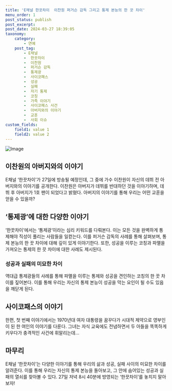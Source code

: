 ```yaml
---
title: 'E채널 한끗차이  이찬원 퍼거슨 감독 그리고 통제 본능의 한 끗 차이'
menu_order: 1
post_status: publish
post_excerpt: 
post_date: 2024-03-27 18:39:05
taxonomy:
    category:
        - 연예
    post_tag:
        - E채널
        -  한끗차이
        -  이찬원
        -  퍼거슨 감독
        -  통제광
        -  사이코패스
        -  성공
        -  실패
        -  자기 통제
        -  코칭
        -  가족 이야기
        -  사이코패스 사건
        -  아버지와의 이야기
        -  교훈
        -  사회 이슈
custom_fields:
    field1: value 1
    field2: value 2
---
```


![Image](https://ssl.pstatic.net/mimgnews/image/468/2024/03/26/0001043605_001_20240326163102783.jpg?type=w540)

## 이찬원의 아버지와의 이야기
E채널 ‘한끗차이’가 27일에 방송될 예정인데, 그 중에 가수 이찬원이 자신의 데뷔 전 아버지와의 이야기를 공개한다. 이찬원은 아버지가 데뷔를 반대하던 것을 이야기하며, 데뷔 후 아버지가 1호 팬이 되었다고 밝혔다. 아버지의 이야기를 통해 우리는 어떤 교훈을 얻을 수 있을까?
## ‘통제광’에 대한 다양한 이야기
‘한끗차이’에서는 ‘통제광’이라는 심리 키워드를 다뤄본다. 이는 모든 것을 완벽하게 통제해야 직성이 풀리는 사람들을 일컫는다. 이를 퍼거슨 감독의 사례를 통해 살펴보며, 통제 본능의 한 끗 차이에 대해 깊이 있게 이야기한다. 또한, 성공을 이루는 코칭과 파멸을 가져오는 통제의 한 끗 차이에 대한 사례도 제시된다.
### 성공과 실패의 미묘한 차이
역대급 통제광들의 사례를 통해 파멸을 이루는 통제와 성공을 견인하는 코칭의 한 끗 차이를 짚어본다. 이를 통해 우리는 자신의 통제 본능이 성공을 막는 요인이 될 수도 있음을 깨닫게 된다.
## 사이코패스의 이야기
한편, 첫 번째 이야기에서는 1970년대 여자 대통령을 꿈꾸다가 시대적 제약으로 영부인이 된 한 여인의 이야기를 다룬다. 그녀는 자식 교육에도 전념하면서 두 아들을 똑똑하게 키우다가 충격적인 사건에 휘말리는데...
## 마무리
E채널 ‘한끗차이’는 다양한 이야기를 통해 우리의 삶과 성공, 실패 사이의 미묘한 차이를 알려준다. 이를 통해 우리는 자신의 통제 본능을 돌아보고, 그 안에 숨어있는 성공과 실패의 열쇠를 찾아볼 수 있다. 27일 저녁 8시 40분에 방영되는 ‘한끗차이’를 놓치지 말아보자!
